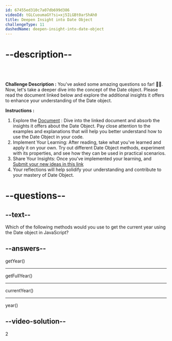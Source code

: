 ```yaml
---
id: 67455ed310c7a07db699d386
videoId: tGLCuoumaGY?si=xj5ILGBt0arShAh0
title: Deepen Insight into Date Object
challengeType: 11
dashedName: deepen-insight-into-date-object
---
```


# --description--

<br>
<br>

**Challenge Description :** 
You've asked some amazing questions so far! 👏👏. Now, let's take a deeper dive into the concept of the Date object. Please read the document linked below and explore the additional insights it offers to enhance your understanding of the Date object.

**Instructions :**

1. Explore the <span style="color:blue;">[Document](https://docs.google.com/document/d/1kNU0_ZHnI3dt-4qqtUtiG-6gtLYu7_G6siBtWvgvyg8/edit)</span> : Dive into the linked document and absorb the insights it offers about the Date Object. Pay close attention to the examples and explanations that will help you better understand how to use the Date Object in your code.
2. Implement Your Learning: After reading, take what you've learned and apply it on your own. Try out different Date Object methods, experiment with its properties, and see how they can be used in practical scenarios.
3. Share Your Insights: Once you've implemented your learning, and <span style="color:blue;">[Submit your new ideas in this link](https://forms.gle/29q9d8LJqMwbcyzV9)</span>
4. Your reflections will help solidify your understanding and contribute to your mastery of Date Object.

# --questions--

## --text--

Which of the following methods would you use to get the current year using the Date object in JavaScript?

## --answers--

getYear()

---

getFullYear()

---

currentYear()

---

year()


## --video-solution--

2
